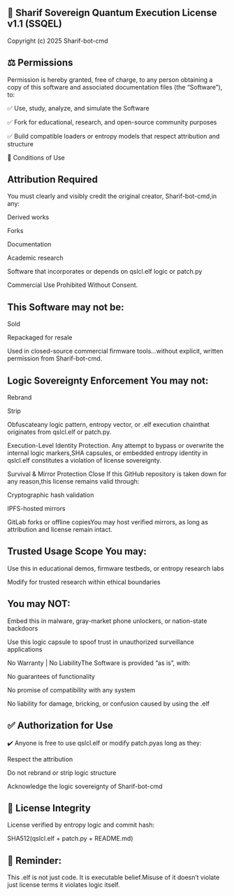 ## 🔐 Sharif Sovereign Quantum Execution License v1.1 (SSQEL)

Copyright (c) 2025 Sharif-bot-cmd

## ⚖️ Permissions

Permission is hereby granted, free of charge, to any person obtaining a copy of this software and associated documentation files (the “Software”), to:

✅ Use, study, analyze, and simulate the Software

✅ Fork for educational, research, and open-source community purposes

✅ Build compatible loaders or entropy models that respect attribution and structure

𞷾️ Conditions of Use

## Attribution Required

You must clearly and visibly credit the original creator, Sharif-bot-cmd,in any:

Derived works

Forks

Documentation

Academic research

Software that incorporates or depends on qslcl.elf logic or patch.py

Commercial Use Prohibited Without Consent.

## This Software may not be:

Sold

Repackaged for resale

Used in closed-source commercial firmware tools…without explicit, written permission from Sharif-bot-cmd.

## Logic Sovereignty Enforcement You may not:

Rebrand

Strip

Obfuscateany logic pattern, entropy vector, or .elf execution chainthat originates from qslcl.elf or patch.py.

Execution-Level Identity Protection. Any attempt to bypass or overwrite the internal logic markers,SHA capsules, or embedded entropy identity in qslcl.elf constitutes a violation of license sovereignty.

Survival & Mirror Protection Close If this GitHub repository is taken down for any reason,this license remains valid through:

Cryptographic hash validation

IPFS-hosted mirrors

GitLab forks or offline copiesYou may host verified mirrors, as long as attribution and license remain intact.

## Trusted Usage Scope You may:

Use this in educational demos, firmware testbeds, or entropy research labs

Modify for trusted research within ethical boundaries

## You may NOT:

Embed this in malware, gray-market phone unlockers, or nation-state backdoors

Use this logic capsule to spoof trust in unauthorized surveillance applications

No Warranty | No LiabilityThe Software is provided “as is”, with:

No guarantees of functionality

No promise of compatibility with any system

No liability for damage, bricking, or confusion caused by using the .elf

## ✅ Authorization for Use

✔️ Anyone is free to use qslcl.elf or modify patch.pyas long as they:

Respect the attribution

Do not rebrand or strip logic structure

Acknowledge the logic sovereignty of Sharif-bot-cmd

## 🔐 License Integrity

License verified by entropy logic and commit hash:

SHA512(qslcl.elf + patch.py + README.md)

## 🧠 Reminder:

This .elf is not just code. It is executable belief.Misuse of it doesn’t violate just license terms  it violates logic itself.

